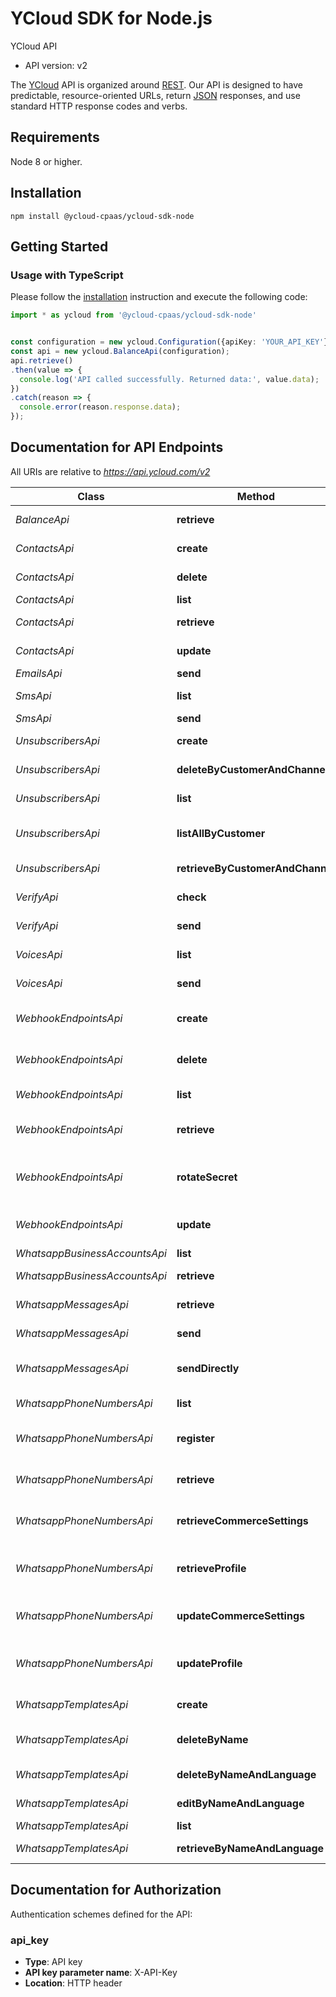 # YCloud SDK for Node.js

YCloud API
- API version: v2

The [YCloud](https://ycloud.com) API is organized around [REST](https://en.wikipedia.org/wiki/Representational_state_transfer). Our API is designed to have predictable, resource-oriented URLs, return [JSON](https://www.json.org) responses, and use standard HTTP response codes and verbs.


## Requirements

Node 8 or higher.

## Installation

```shell
npm install @ycloud-cpaas/ycloud-sdk-node
```

## Getting Started

### Usage with TypeScript

Please follow the [installation](#installation) instruction and execute the following code:

```typescript
import * as ycloud from '@ycloud-cpaas/ycloud-sdk-node'


const configuration = new ycloud.Configuration({apiKey: 'YOUR_API_KEY'});
const api = new ycloud.BalanceApi(configuration);
api.retrieve()
.then(value => {
  console.log('API called successfully. Returned data:', value.data);
})
.catch(reason => {
  console.error(reason.response.data);
});

```

## Documentation for API Endpoints

All URIs are relative to *https://api.ycloud.com/v2*

Class | Method | HTTP request | Description
------------ | ------------- | ------------- | -------------
*BalanceApi* | **retrieve** | **GET** /balance | Retrieve balance
*ContactsApi* | **create** | **POST** /contact/contacts | Create a contact
*ContactsApi* | **delete** | **DELETE** /contact/contacts/{id} | Delete a contact
*ContactsApi* | **list** | **GET** /contact/contacts | List contacts
*ContactsApi* | **retrieve** | **GET** /contact/contacts/{id} | Retrieve a contact
*ContactsApi* | **update** | **PATCH** /contact/contacts/{id} | Update a contact
*EmailsApi* | **send** | **POST** /emails | Send an email
*SmsApi* | **list** | **GET** /sms | List SMS records
*SmsApi* | **send** | **POST** /sms | Send an SMS
*UnsubscribersApi* | **create** | **POST** /unsubscribers | Create an unsubscriber
*UnsubscribersApi* | **deleteByCustomerAndChannel** | **DELETE** /unsubscribers/{customer}/{channel} | Delete an unsubscriber
*UnsubscribersApi* | **list** | **GET** /unsubscribers | List unsubscribers
*UnsubscribersApi* | **listAllByCustomer** | **GET** /unsubscribers/{customer} | List all unsubscribers by customer
*UnsubscribersApi* | **retrieveByCustomerAndChannel** | **GET** /unsubscribers/{customer}/{channel} | Retrieve an unsubscriber
*VerifyApi* | **check** | **POST** /verify/verificationChecks | Check a verification
*VerifyApi* | **send** | **POST** /verify/verifications | Start a verification
*VoicesApi* | **list** | **GET** /voices | List voice records
*VoicesApi* | **send** | **POST** /voices | Send a voice code
*WebhookEndpointsApi* | **create** | **POST** /webhookEndpoints | Create a webhook endpoint
*WebhookEndpointsApi* | **delete** | **DELETE** /webhookEndpoints/{id} | Delete a webhook endpoint
*WebhookEndpointsApi* | **list** | **GET** /webhookEndpoints | List webhook endpoints
*WebhookEndpointsApi* | **retrieve** | **GET** /webhookEndpoints/{id} | Retrieve a webhook endpoint
*WebhookEndpointsApi* | **rotateSecret** | **POST** /webhookEndpoints/{id}/rotateSecret | Rotate a webhook endpoint secret
*WebhookEndpointsApi* | **update** | **PATCH** /webhookEndpoints/{id} | Update a webhook endpoint
*WhatsappBusinessAccountsApi* | **list** | **GET** /whatsapp/businessAccounts | List WABAs
*WhatsappBusinessAccountsApi* | **retrieve** | **GET** /whatsapp/businessAccounts/{id} | Retrieve a WABA
*WhatsappMessagesApi* | **retrieve** | **GET** /whatsapp/messages/{id} | Retrieve a message
*WhatsappMessagesApi* | **send** | **POST** /whatsapp/messages | Enqueue a message
*WhatsappMessagesApi* | **sendDirectly** | **POST** /whatsapp/messages/sendDirectly | Send a message directly
*WhatsappPhoneNumbersApi* | **list** | **GET** /whatsapp/phoneNumbers | List phone numbers
*WhatsappPhoneNumbersApi* | **register** | **POST** /whatsapp/phoneNumbers/{wabaId}/{phoneNumber}/register | Register a phone number
*WhatsappPhoneNumbersApi* | **retrieve** | **GET** /whatsapp/phoneNumbers/{wabaId}/{phoneNumber} | Retrieve a phone number
*WhatsappPhoneNumbersApi* | **retrieveCommerceSettings** | **GET** /whatsapp/phoneNumbers/{wabaId}/{phoneNumber}/whatsappCommerceSettings | Retrieve commerce settings
*WhatsappPhoneNumbersApi* | **retrieveProfile** | **GET** /whatsapp/phoneNumbers/{wabaId}/{phoneNumber}/profile | Retrieve a phone number profile
*WhatsappPhoneNumbersApi* | **updateCommerceSettings** | **PATCH** /whatsapp/phoneNumbers/{wabaId}/{phoneNumber}/whatsappCommerceSettings | Update commerce settings
*WhatsappPhoneNumbersApi* | **updateProfile** | **PATCH** /whatsapp/phoneNumbers/{wabaId}/{phoneNumber}/profile | Update a phone number profile
*WhatsappTemplatesApi* | **create** | **POST** /whatsapp/templates | Create a template
*WhatsappTemplatesApi* | **deleteByName** | **DELETE** /whatsapp/templates/{wabaId}/{name} | Delete templates by name
*WhatsappTemplatesApi* | **deleteByNameAndLanguage** | **DELETE** /whatsapp/templates/{wabaId}/{name}/{language} | Delete a template
*WhatsappTemplatesApi* | **editByNameAndLanguage** | **PATCH** /whatsapp/templates/{wabaId}/{name}/{language} | Edit a template
*WhatsappTemplatesApi* | **list** | **GET** /whatsapp/templates | List templates
*WhatsappTemplatesApi* | **retrieveByNameAndLanguage** | **GET** /whatsapp/templates/{wabaId}/{name}/{language} | Retrieve a template


## Documentation for Authorization

Authentication schemes defined for the API:
### api_key

- **Type**: API key
- **API key parameter name**: X-API-Key
- **Location**: HTTP header
